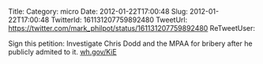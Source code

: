 Title: 
Category: micro
Date: 2012-01-22T17:00:48
Slug: 2012-01-22T17:00:48
TwitterId: 161131207759892480
TweetUrl: https://twitter.com/mark_philpot/status/161131207759892480
ReTweetUser: 

Sign this petition: Investigate Chris Dodd and the MPAA for bribery after he publicly admited to it. [wh.gov/KiE](http://wh.gov/KiE)